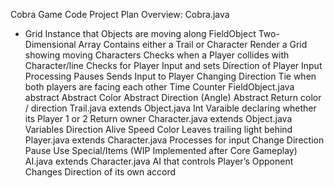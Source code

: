 Cobra Game Code
Project Plan Overview:
Cobra.java
- Grid Instance that Objects are moving along
FieldObject Two-Dimensional Array
Contains either a Trail or Character
Render a Grid showing moving Characters
Checks when a Player collides with Character/line
Checks for Player Input and sets Direction of Player
Input Processing
Pauses
Sends Input to Player Changing Direction
Tie when both players are facing each other
Time Counter
FieldObject.java abstract
Abstract Color
Abstract Direction (Angle)
Abstract Return color / direction
Trail.java extends Object.java
Int Varaible declaring whether its Player 1 or 2
Return owner
Character.java extends Object.java
Variables
Direction
Alive
Speed
Color
Leaves trailing light behind
Player.java extends Character.java
Processes for input
Change Direction
Pause
Use Special/Items (WIP Implemented after Core Gameplay)
AI.java extends Character.java
AI that controls Player’s Opponent
Changes Direction of its own accord
